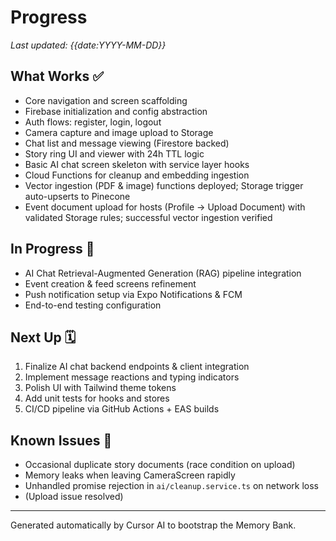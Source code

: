 # Progress

_Last updated: {{date:YYYY-MM-DD}}_

## What Works ✅
- Core navigation and screen scaffolding
- Firebase initialization and config abstraction
- Auth flows: register, login, logout
- Camera capture and image upload to Storage
- Chat list and message viewing (Firestore backed)
- Story ring UI and viewer with 24h TTL logic
- Basic AI chat screen skeleton with service layer hooks
- Cloud Functions for cleanup and embedding ingestion
- Vector ingestion (PDF & image) functions deployed; Storage trigger auto-upserts to Pinecone
- Event document upload for hosts (Profile → Upload Document) with validated Storage rules; successful vector ingestion verified

## In Progress 🚧
- AI Chat Retrieval-Augmented Generation (RAG) pipeline integration
- Event creation & feed screens refinement
- Push notification setup via Expo Notifications & FCM
- End-to-end testing configuration

## Next Up 🗓️
1. Finalize AI chat backend endpoints & client integration
2. Implement message reactions and typing indicators
3. Polish UI with Tailwind theme tokens
4. Add unit tests for hooks and stores
5. CI/CD pipeline via GitHub Actions + EAS builds

## Known Issues 🐞
- Occasional duplicate story documents (race condition on upload)
- Memory leaks when leaving CameraScreen rapidly
- Unhandled promise rejection in `ai/cleanup.service.ts` on network loss
- (Upload issue resolved)

---
Generated automatically by Cursor AI to bootstrap the Memory Bank. 